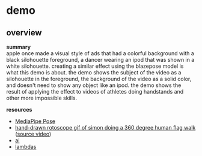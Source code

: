# demo

## overview

**summary**  
apple once made a visual style of ads that had a colorful background with a black silohouette foreground, a dancer wearing an ipod that was shown in a white silohouette. creating a similar effect using the blazepose model is what this demo is about. the demo shows the subject of the video as a silohouette in the foreground, the background of the video as a solid color, and doesn't need to show any object like an ipod. the demo shows the result of applying the effect to videos of athletes doing handstands and other more impossible skills.

**resources**

- [MediaPipe Pose](https://google.github.io/mediapipe/solutions/pose.html)
- [hand-drawn rotoscope gif of simon doing a 360 degree human flag walk](https://flexin.io/assets/images/image01.gif?v=50062a09) ([source video](https://www.youtube.com/watch?v=z4dUB0GzlN4))
- [ai](https://github.com/myth-software/ai)
- [lambdas](https://github.com/myth-software/lambdas)
